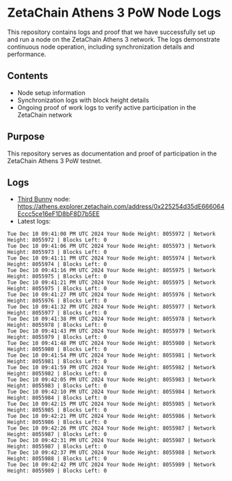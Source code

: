 # ZetaChain Athens 3 PoW Node Logs
This repository contains logs and proof that we have successfully set up and run a node on the ZetaChain Athens 3 network. The logs demonstrate continuous node operation, including synchronization details and performance.

## Contents
- Node setup information
- Synchronization logs with block height details
- Ongoing proof of work logs to verify active participation in the ZetaChain network

## Purpose
This repository serves as documentation and proof of participation in the ZetaChain Athens 3 PoW testnet.

## Logs

- [Third Bunny](https://thirdbunny.xyz/) node: https://athens.explorer.zetachain.com/address/0x225254d35dE666064Eccc5ce16eF1D8bF8D7b5EE
- Latest logs:
```
Tue Dec 10 09:41:00 PM UTC 2024 Your Node Height: 8055972 | Network Height: 8055972 | Blocks Left: 0
Tue Dec 10 09:41:06 PM UTC 2024 Your Node Height: 8055973 | Network Height: 8055973 | Blocks Left: 0
Tue Dec 10 09:41:11 PM UTC 2024 Your Node Height: 8055974 | Network Height: 8055974 | Blocks Left: 0
Tue Dec 10 09:41:16 PM UTC 2024 Your Node Height: 8055975 | Network Height: 8055975 | Blocks Left: 0
Tue Dec 10 09:41:21 PM UTC 2024 Your Node Height: 8055975 | Network Height: 8055975 | Blocks Left: 0
Tue Dec 10 09:41:27 PM UTC 2024 Your Node Height: 8055976 | Network Height: 8055976 | Blocks Left: 0
Tue Dec 10 09:41:32 PM UTC 2024 Your Node Height: 8055977 | Network Height: 8055977 | Blocks Left: 0
Tue Dec 10 09:41:38 PM UTC 2024 Your Node Height: 8055978 | Network Height: 8055978 | Blocks Left: 0
Tue Dec 10 09:41:43 PM UTC 2024 Your Node Height: 8055979 | Network Height: 8055979 | Blocks Left: 0
Tue Dec 10 09:41:48 PM UTC 2024 Your Node Height: 8055980 | Network Height: 8055980 | Blocks Left: 0
Tue Dec 10 09:41:54 PM UTC 2024 Your Node Height: 8055981 | Network Height: 8055981 | Blocks Left: 0
Tue Dec 10 09:41:59 PM UTC 2024 Your Node Height: 8055982 | Network Height: 8055982 | Blocks Left: 0
Tue Dec 10 09:42:05 PM UTC 2024 Your Node Height: 8055983 | Network Height: 8055983 | Blocks Left: 0
Tue Dec 10 09:42:10 PM UTC 2024 Your Node Height: 8055984 | Network Height: 8055984 | Blocks Left: 0
Tue Dec 10 09:42:15 PM UTC 2024 Your Node Height: 8055985 | Network Height: 8055985 | Blocks Left: 0
Tue Dec 10 09:42:21 PM UTC 2024 Your Node Height: 8055986 | Network Height: 8055986 | Blocks Left: 0
Tue Dec 10 09:42:26 PM UTC 2024 Your Node Height: 8055987 | Network Height: 8055987 | Blocks Left: 0
Tue Dec 10 09:42:31 PM UTC 2024 Your Node Height: 8055987 | Network Height: 8055987 | Blocks Left: 0
Tue Dec 10 09:42:37 PM UTC 2024 Your Node Height: 8055988 | Network Height: 8055988 | Blocks Left: 0
Tue Dec 10 09:42:42 PM UTC 2024 Your Node Height: 8055989 | Network Height: 8055989 | Blocks Left: 0
```
